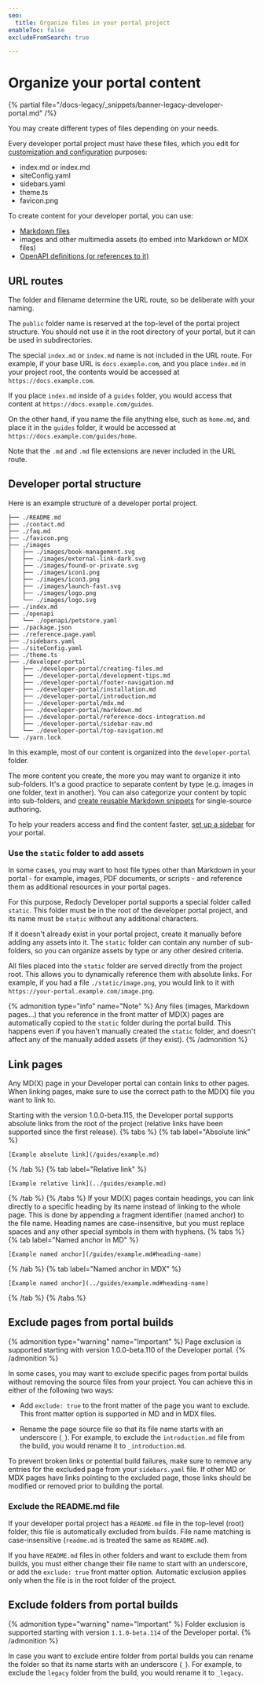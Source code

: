 ```yaml
---
seo:
  title: Organize files in your portal project
enableToc: false
excludeFromSearch: true

---
```


# Organize your portal content

{% partial file="/docs-legacy/_snippets/banner-legacy-developer-portal.md" /%}

You may create different types of files depending on your needs.

Every developer portal project must have these files, which you edit for [customization and configuration](../configuration/configuration-files.md) purposes:

- index.md or index.md
- siteConfig.yaml
- sidebars.yaml
- theme.ts
- favicon.png

To create content for your developer portal, you can use:

- [Markdown files](markdown.md)
- images and other multimedia assets (to embed into Markdown or MDX files)
- [OpenAPI definitions (or references to it)](reference-docs-integration.md)

## URL routes

The folder and filename determine the URL route, so be deliberate with your naming.

The `public` folder name is reserved at the top-level of the portal project structure. You should not use it in the root directory of your portal, but it can be used in subdirectories.

The special `index.md` or `index.md` name is not included in the URL route. For example, if your base URL is `docs.example.com`, and you place `index.md` in your project root, the contents would be accessed at `https://docs.example.com`.

If you place `index.md` inside of a `guides` folder, you would access that content at `https://docs.example.com/guides`.

On the other hand, if you name the file anything else, such as `home.md`, and place it in the `guides` folder, it would be accessed at `https://docs.example.com/guides/home`.

Note that the `.md` and `.md` file extensions are never included in the URL route.

## Developer portal structure

Here is an example structure of a developer portal project.

```shell
├── ./README.md
├── ./contact.md
├── ./faq.md
├── ./favicon.png
├── ./images
│   ├── ./images/book-management.svg
│   ├── ./images/external-link-dark.svg
│   ├── ./images/found-or-private.svg
│   ├── ./images/icon1.png
│   ├── ./images/icon3.png
│   ├── ./images/launch-fast.svg
│   ├── ./images/logo.png
│   └── ./images/logo.svg
├── ./index.md
├── ./openapi
│   └── ./openapi/petstore.yaml
├── ./package.json
├── ./reference.page.yaml
├── ./sidebars.yaml
├── ./siteConfig.yaml
├── ./theme.ts
├── ./developer-portal
│   ├── ./developer-portal/creating-files.md
│   ├── ./developer-portal/development-tips.md
│   ├── ./developer-portal/footer-navigation.md
│   ├── ./developer-portal/installation.md
│   ├── ./developer-portal/introduction.md
│   ├── ./developer-portal/mdx.md
│   ├── ./developer-portal/markdown.md
│   ├── ./developer-portal/reference-docs-integration.md
│   ├── ./developer-portal/sidebar-nav.md
│   └── ./developer-portal/top-navigation.md
└── ./yarn.lock
```

In this example, most of our content is organized into the `developer-portal` folder.

The more content you create, the more you may want to organize it into sub-folders. It's a good practice to separate content by type (e.g. images in one folder, text in another). You can also categorize your content by topic into sub-folders, and [create reusable Markdown snippets](./reusing-content.md) for single-source authoring.

To help your readers access and find the content faster, [set up a sidebar](../configuration/sidebar-nav.md) for your portal.

### Use the `static` folder to add assets

In some cases, you may want to host file types other than Markdown in your portal - for example, images, PDF documents, or scripts - and reference them as additional resources in your portal pages.

For this purpose, Redocly Developer portal supports a special folder called `static`. This folder must be in the root of the developer portal project, and its name must be `static` without any additional characters.

If it doesn't already exist in your portal project, create it manually before adding any assets into it. The `static` folder can contain any number of sub-folders, so you can organize assets by type or any other desired criteria.

All files placed into the `static` folder are served directly from the project root. This allows you to dynamically reference them with absolute links. For example, if you had a file `./static/image.png`, you would link to it with `https://your-portal.example.com/image.png`.

{% admonition type="info" name="Note" %}
Any files (images, Markdown pages...) that you reference in the front matter of MD(X) pages are automatically copied to the `static` folder during the portal build. This happens even if you haven't manually created the `static` folder, and doesn't affect any of the manually added assets (if they exist).
{% /admonition %}

## Link pages

Any MD(X) page in your Developer portal can contain links to other pages. When linking pages, make sure to use the correct path to the MD(X) file you want to link to.

Starting with the version 1.0.0-beta.115, the Developer portal supports absolute links from the root of the project (relative links have been supported since the first release).
{% tabs %}
{% tab label="Absolute link" %}
```shell
[Example absolute link](/guides/example.md)
```
{% /tab  %}
{% tab label="Relative link" %}
```shell
[Example relative link](../guides/example.md)
```
{% /tab  %}
{% /tabs  %}
If your MD(X) pages contain headings, you can link directly to a specific heading by its name instead of linking to the whole page. This is done by appending a fragment identifier (named anchor) to the file name. Heading names are case-insensitive, but you must replace spaces and any other special symbols in them with hyphens.
{% tabs %}
{% tab label="Named anchor in MD" %}
```shell
[Example named anchor](/guides/example.md#heading-name)
```
{% /tab  %}
{% tab label="Named anchor in MDX" %}
```shell
[Example named anchor](../guides/example.md#heading-name)
```
{% /tab  %}
{% /tabs  %}
## Exclude pages from portal builds

{% admonition type="warning" name="Important" %}
Page exclusion is supported starting with version 1.0.0-beta.110 of the Developer portal.
{% /admonition %}

In some cases, you may want to exclude specific pages from portal builds without removing the source files from your project. You can achieve this in either of the following two ways:

- Add `exclude: true` to the front matter of the page you want to exclude. This front matter option is supported in MD and in MDX files.

- Rename the page source file so that its file name starts with an underscore (`_`). For example, to exclude the `introduction.md` file from the build, you would rename it to `_introduction.md`.

To prevent broken links or potential build failures, make sure to remove any entries for the excluded page from your `sidebars.yaml` file. If other MD or MDX pages have links pointing to the excluded page, those links should be modified or removed prior to building the portal.

### Exclude the README.md file

If your developer portal project has a `README.md` file in the top-level (root) folder, this file is automatically excluded from builds. File name matching is case-insensitive (`readme.md` is treated the same as `README.md`).

If you have `README.md` files in other folders and want to exclude them from builds, you must either change their file name to start with an underscore, or add the `exclude: true` front matter option. Automatic exclusion applies only when the file is in the root folder of the project.

## Exclude folders from portal builds

{% admonition type="warning" name="Important" %}
Folder exclusion is supported starting with version `1.1.0-beta.114` of the Developer portal.
{% /admonition %}

In case you want to exclude entire folder from portal builds you can rename the folder so that its name starts with an underscore (`_`). For example, to exclude the `legacy` folder from the build, you would rename it to `_legacy`.
